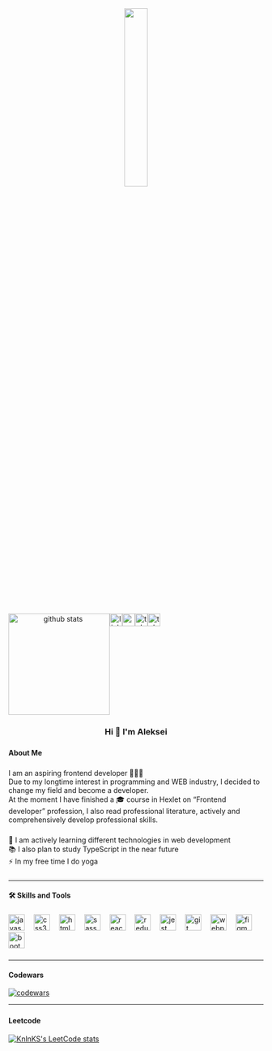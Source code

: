 <div align="center">
  <img width="30%" src="[https://i.pinimg.com/originals/70/80/4f/70804f7e25b11f29db904f2fa7b4cd9d.gif](https://i.gifer.com/KHp5.gif)"  />
</div>

###

<div align="center" style="display: flex; flex-direction: r">
  <div>
    <img src="https://github-readme-stats.vercel.app/api?username=aleksei-shvets&show_icons=true&theme=transparent" height="200" alt="github stats"/>
  </div>
  <br>
  <br>
  <a href="https://www.linkedin.com/in/al-shvets/" target="_blank">
    <img src="https://img.shields.io/static/v1?message=LinkedIn&logo=linkedin&label=&color=0077B5&logoColor=white&labelColor=&style=for-the-badge" height="25" alt="linkedin logo"  />
  </a>
  <a href="mailto:allinfome@yandex.ru" target="_blank">
    <img src="https://img.shields.io/static/v1?message=EMail&logo=gmail&label=&color=fcd04d&logoColor=white&labelColor=&style=for-the-badge" height="25" alt="gmail logo"  />
  </a>
  <a href="https://t.me/ALEKSEY_SHWETS" target="_blank">
    <img src="https://img.shields.io/static/v1?message=Telegram&logo=telegram&label=&color=2CA5E0&logoColor=white&labelColor=&style=for-the-badge" height="25" alt="telegram logo"  />
  </a>
  <a href="https://x.com/mad_neuron" target="_blank">
    <img src="https://img.shields.io/badge/Twitter-1DA1F2?style=for-the-badge&logo=twitter&logoColor=white" height="25" alt="telegram logo"  />
  </a>
</div>

###

###

<h3 align="center">Hi 👋 I'm  Aleksei</h3>

###

<h4 align="left">About Me</h4>

###

<p align="left">
  I am an aspiring frontend developer 👩🏻‍💻<br>
  Due to my longtime interest in programming and WEB industry, I decided to change my field and become a developer.<br>
  At the moment I have finished a 🎓 course in Hexlet on “Frontend developer” profession, I also read professional literature, actively and comprehensively develop professional skills.
</p>

###

<p align="left">
  🔭 I am actively learning different technologies in web development<br>
  📚 I also plan to study TypeScript in the near future<br>
  ⚡ In my free time I do yoga<br>
</p>

###
<hr>

<h4 align="left">🛠 Skills and Tools</h4>

###

<div align="left">
  <img src="https://cdn.jsdelivr.net/gh/devicons/devicon/icons/javascript/javascript-plain.svg" height="32" alt="javascript logo"  />
  <img width="10" />
  <img src="https://cdn.jsdelivr.net/gh/devicons/devicon/icons/css3/css3-plain-wordmark.svg" height="32" alt="css3 logo"  />
  <img width="10" />
  <img src="https://cdn.jsdelivr.net/gh/devicons/devicon/icons/html5/html5-plain-wordmark.svg" height="32" alt="html5 logo"  />
  <img width="10" />
  <img src="https://cdn.jsdelivr.net/gh/devicons/devicon/icons/sass/sass-original.svg" height="32" alt="sass logo"  />
  <img width="10" />
  <img src="https://cdn.jsdelivr.net/gh/devicons/devicon/icons/react/react-original-wordmark.svg" height="32" alt="react logo"  />
  <img width="10" />
  <img src="https://cdn.jsdelivr.net/gh/devicons/devicon/icons/redux/redux-original.svg" height="32" alt="redux logo"  />
  <img width="10" />
  <img src="https://cdn.jsdelivr.net/gh/devicons/devicon/icons/jest/jest-plain.svg" height="32" alt="jest logo"  />
  <img width="10" />
  <img src="https://cdn.jsdelivr.net/gh/devicons/devicon/icons/git/git-plain.svg" height="32" alt="git logo"  />
  <img width="10" />
  <img src="https://cdn.jsdelivr.net/gh/devicons/devicon/icons/webpack/webpack-original.svg" height="32" alt="webpack logo"  />
  <img width="10" />
  <img src="https://cdn.jsdelivr.net/gh/devicons/devicon/icons/figma/figma-original.svg" height="32" alt="figma logo"  />
  <img width="10" />
  <img src="https://cdn.jsdelivr.net/gh/devicons/devicon/icons/bootstrap/bootstrap-plain-wordmark.svg" height="32" alt="bootstrap logo"  />
</div>

###


<hr>

#### Codewars  
[![codewars](https://www.codewars.com/users/aleksei-shvets/badges/large)](https://www.codewars.com/users/aleksei-shvets)

<hr>

###
#### Leetcode  
[![KnlnKS's LeetCode stats](https://leetcode-stats-six.vercel.app/api?username=aleksei-shvets&theme=dark)](https://github.com/KnlnKS/leetcode-stats)

